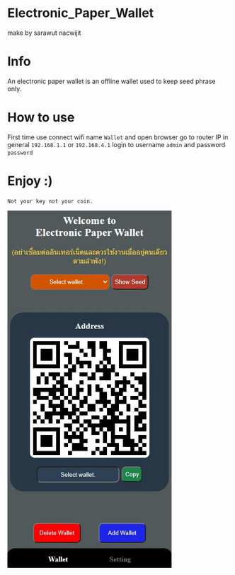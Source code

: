 # Electronic_Paper_Wallet
make by sarawut nacwijit

# Info
An electronic paper wallet is an offline wallet used to keep seed phrase only.

# How to use 
First time use connect wifi name `Wallet` and open browser go to router IP  in general `192.168.1.1` or `192.168.4.1` login to username `admin` and password `password`

# Enjoy :)
`Not your key not your coin.`

![](https://github.com/aofserver/Electronic_Paper_Wallet/blob/main/src/wallet.jpg)
